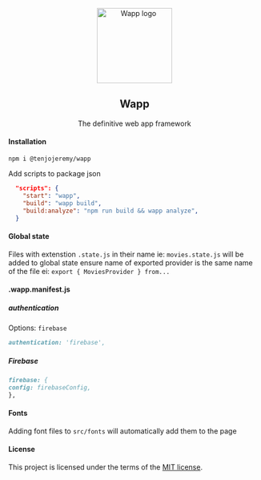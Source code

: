 <p align="center">
  <a href="https://tenjo-web-toolkit.web.app/" rel="noopener" target="_blank"><img width="150" src="https://firebasestorage.googleapis.com/v0/b/wapp-framework.appspot.com/o/logo.png?alt=media&token=76c553fa-2bbc-4e29-9a42-0b32f256bcfd" alt="Wapp logo"></a></p>
</p>

<h2 align="center">Wapp</h2>

<div align="center">

The definitive web app framework

</div>

#### Installation

```
npm i @tenjojeremy/wapp
```

Add scripts to package json

```json
  "scripts": {
    "start": "wapp",
    "build": "wapp build",
    "build:analyze": "npm run build && wapp analyze",
  }
```

#### Global state

Files with extenstion `.state.js` in their name ie: `movies.state.js` will be added to global state
ensure name of exported provider is the same name of the file ei: `export { MoviesProvider } from...`

#### .wapp.manifest.js

##### authentication

Options: `firebase`

```md
authentication: 'firebase',
```

##### Firebase

```md
firebase: {
config: firebaseConfig,
},
```

#### Fonts

Adding font files to `src/fonts` will automatically add them to the page

#### License

This project is licensed under the terms of the
[MIT license](/LICENSE).
